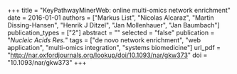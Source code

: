 +++
title = "KeyPathwayMinerWeb: online multi-omics network enrichment"
date = 2016-01-01
authors = ["Markus List", "Nicolas Alcaraz", "Martin Dissing-Hansen", "Henrik J Ditzel", "Jan Mollenhauer", "Jan Baumbach"]
publication_types = ["2"]
abstract = ""
selected = "false"
publication = "*Nucleic Acids Res.*"
tags = ["de novo network enrichment", "web application", "multi-omics integration", "systems biomedicine"]
url_pdf = "http://nar.oxfordjournals.org/lookup/doi/10.1093/nar/gkw373"
doi = "10.1093/nar/gkw373"
+++


